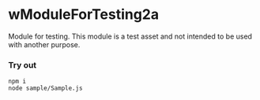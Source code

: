 # wModuleForTesting2a

Module for testing. This module is a test asset and not intended to be used with another purpose.

### Try out

```
npm i
node sample/Sample.js
```
